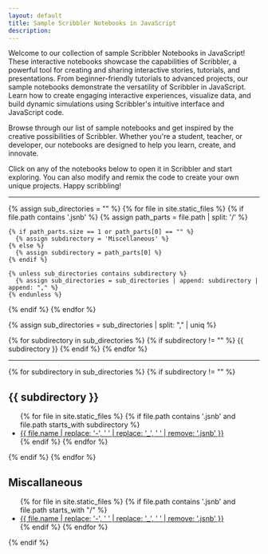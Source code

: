 ```yaml
---
layout: default
title: Sample Scribbler Notebooks in JavaScript
description: 
---
```

Welcome to our collection of sample Scribbler Notebooks in JavaScript! These interactive notebooks showcase the capabilities of Scribbler, a powerful tool for creating and sharing interactive stories, tutorials, and presentations. From beginner-friendly tutorials to advanced projects, our sample notebooks demonstrate the versatility of Scribbler in JavaScript. Learn how to create engaging interactive experiences, visualize data, and build dynamic simulations using Scribbler's intuitive interface and JavaScript code.

Browse through our list of sample notebooks and get inspired by the creative possibilities of Scribbler. Whether you're a student, teacher, or developer, our notebooks are designed to help you learn, create, and innovate.

Click on any of the notebooks below to open it in Scribbler and start exploring. You can also modify and remix the code to create your own unique projects. Happy scribbling!
<hr>




{% assign sub_directories = "" %}
{% for file in site.static_files %}
  {% if file.path contains '.jsnb' %}
    {% assign path_parts = file.path | split: '/' %}
    
    {% if path_parts.size == 1 or path_parts[0] == "" %}
      {% assign subdirectory = 'Miscellaneous' %}
    {% else %}
      {% assign subdirectory = path_parts[0] %}
    {% endif %}
    
    {% unless sub_directories contains subdirectory %}
      {% assign sub_directories = sub_directories | append: subdirectory | append: "," %}
    {% endunless %}
  {% endif %}
{% endfor %}

{% assign sub_directories = sub_directories | split: "," | uniq %}

{% for subdirectory in sub_directories %}
  {% if subdirectory != "" %}
    {{ subdirectory }}
  {% endif %}
{% endfor %}

<hr>

{% for subdirectory in sub_directories %}
  {% if subdirectory != "" %}
    <h2>{{ subdirectory }}</h2>
    <ul class="row">
      {% for file in site.static_files %}
        {% if file.path contains '.jsnb' and file.path starts_with subdirectory %}
          <li class="col-md-3 col-sm-6 col-xs-12 mb-4 sampleCard">
            <a href="https://app.scribbler.live/?jsnb=https://examples.scribbler.live{{ file.path }}">{{ file.name | replace: '-', ' ' | replace: '_', ' ' | remove: '.jsnb' }}</a>
          </li>
        {% endif %}
      {% endfor %}
    </ul>
  {% endif %}
{% endfor %}


<h2>Miscallaneous</h2>
    <ul class="row">
      {% for file in site.static_files %}
        {% if file.path contains '.jsnb' and file.path starts_with "/" %}
          <li class="col-md-3 col-sm-6 col-xs-12 mb-4 sampleCard">
            <a href="https://app.scribbler.live/?jsnb=https://examples.scribbler.live{{ file.path }}">{{ file.name | replace: '-', ' ' | replace: '_', ' ' | remove: '.jsnb' }}</a>
          </li>
        {% endif %}
      {% endfor %}
    </ul>
  {% endif %}


